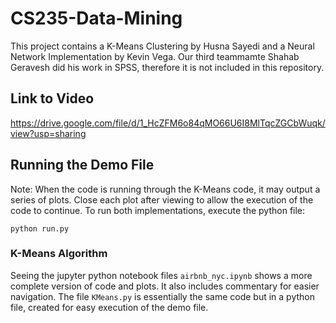 # CS235-Data-Mining


This project contains a K-Means Clustering by Husna Sayedi and a Neural Network Implementation by Kevin Vega. 
Our third teammamte Shahab Geravesh did his work in SPSS, therefore it is not included in this repository. 

## Link to Video
https://drive.google.com/file/d/1_HcZFM6o84qMO66U6I8MlTqcZGCbWuqk/view?usp=sharing

## Running the Demo File 
Note: 
When the code is running through the K-Means code, it may output a series of plots. Close each plot after viewing to allow 
the execution of the code to continue. 
To run both implementations, execute the python file: 

```
python run.py
```

### K-Means Algorithm 

Seeing the jupyter python notebook files ```airbnb_nyc.ipynb``` shows a more complete version of code and plots. It also 
includes commentary for easier navigation. The file ```KMeans.py``` is essentially the same code but in a python file, 
created for easy execution of the demo file.


